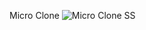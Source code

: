 Micro Clone 
![Micro Clone SS](https://user-images.githubusercontent.com/110020449/209394982-bb64cab0-cadc-4813-8ee3-cc8ab1e24026.png)
